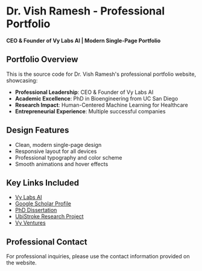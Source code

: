 # Dr. Vish Ramesh - Professional Portfolio

**CEO & Founder of Vy Labs AI | Modern Single-Page Portfolio**

## Portfolio Overview

This is the source code for Dr. Vish Ramesh's professional portfolio website, showcasing:

- **Professional Leadership**: CEO & Founder of Vy Labs AI
- **Academic Excellence**: PhD in Bioengineering from UC San Diego  
- **Research Impact**: Human-Centered Machine Learning for Healthcare
- **Entrepreneurial Experience**: Multiple successful companies

## Design Features

- Clean, modern single-page design
- Responsive layout for all devices
- Professional typography and color scheme
- Smooth animations and hover effects

## Key Links Included

- [Vy Labs AI](https://vylabs.ai/)
- [Google Scholar Profile](https://scholar.google.com/citations?user=ePqYlWoAAAAJ&hl=en&oi=ao)
- [PhD Dissertation](https://escholarship.org/content/qt2g61p87c/qt2g61p87c_noSplash_4f64d6ca52484dc00a698b4f914266c3.pdf)
- [UbiStroke Research Project](https://hxi.ucsd.edu/project/ubistroke/)
- [Vy Ventures](https://vy.ventures/)

## Professional Contact

For professional inquiries, please use the contact information provided on the website.
